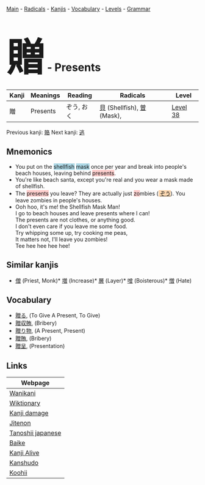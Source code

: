 <style> bigfont {font-size: 100px}</style>
[Main](../index.md) -
[Radicals](../radicals.md) -
[Kanjis](../kanjis.md) -
[Vocabulary](../vocabulary.md) -
[Levels](../levels.md) -
[Grammar](../grammar.md)
# <bigfont> 贈</bigfont> - Presents 

| Kanji | Meanings | Reading | Radicals | Level |
| --- | --- | --- | --- | --- |
| 贈 | Presents | ぞう, おく | [貝](../radicals/貝.md) (Shellfish), [曽](../radicals/曽.md) (Mask),  | [Level 38](../levels/wk_level38.md) |

Previous kanji: [賂](賂.md) Next kanji: [逃](逃.md) 

## Mnemonics
 * You put on the <span style="background-color:#ADD8E6"> shellfish</span> <span style="background-color:#ADD8E6"> mask</span> once per year and break into people's beach houses, leaving behind <span style="background-color:#ffcccb"> presents</span>.
* You're like beach santa, except you're real and you wear a mask made of shellfish.
* The <span style="background-color:#ffcccb"> presents</span> you leave? They are actually just <span style="background-color:#ffcccb"> zo</span>mbies (<span style="background-color:#fed8b1"> [ぞう](https://jisho.org/search/ぞう)</span>). You leave zombies in people's houses.
* Ooh hoo, it's me! the Shellfish Mask Man!<br />I go to beach houses and leave presents where I can!<br />The presents are not clothes, or anything good.<br />I don't even care if you leave me some food.<br />Try whipping some up, try cooking me peas,<br />It matters not, I'll leave you zombies!<br />Tee hee hee hee hee!


## Similar kanjis
 * [僧](僧.md) (Priest, Monk)* [増](増.md) (Increase)* [層](層.md) (Layer)* [噌](噌.md) (Boisterous)* [憎](憎.md) (Hate)


## Vocabulary
 * [贈る](../vocabulary/贈.md), (To Give A Present, To Give)
* [贈収賄](../vocabulary/贈.md), (Bribery)
* [贈り物](../vocabulary/贈.md), (A Present, Present)
* [贈賄](../vocabulary/贈.md), (Bribery)
* [贈呈](../vocabulary/贈.md), (Presentation)



## Links 

| Webpage |
| --- |
| [Wanikani          ](https://www.wanikani.com/kanji/贈) |
| [Wiktionary        ](https://en.wiktionary.org/wiki/贈) |
| [Kanji damage      ](http://www.kanjidamage.com/kanji/search?utf8=✓&q=贈) |
| [Jitenon           ](https://jitenon.com/kanji/贈) |
| [Tanoshii japanese ](https://www.tanoshiijapanese.com/dictionary/kanji.cfm?k=贈) |
| [Baike             ](https://baike.baidu.com/item/贈) |
| [Kanji Alive       ](https://app.kanjialive.com/贈) |
| [Kanshudo          ](https://www.kanshudo.com/searchmn?q=贈) |
| [Koohii            ](https://kanji.koohii.com/study/kanji/贈) |
